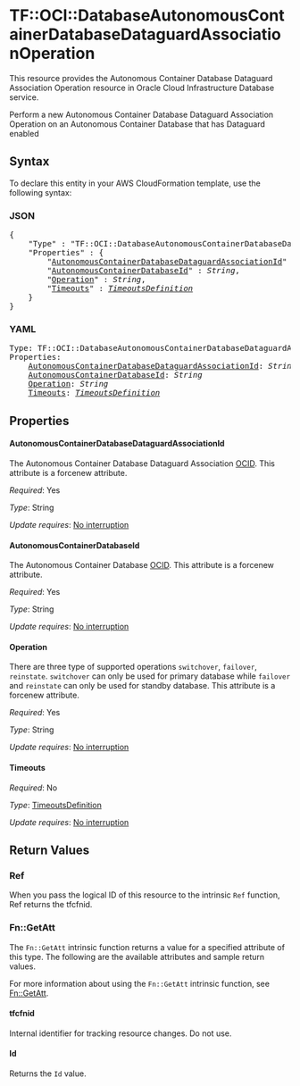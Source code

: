 # TF::OCI::DatabaseAutonomousContainerDatabaseDataguardAssociationOperation

This resource provides the Autonomous Container Database Dataguard Association Operation resource in Oracle Cloud Infrastructure Database service.

Perform a new Autonomous Container Database Dataguard Association Operation on an Autonomous Container Database that has Dataguard enabled

## Syntax

To declare this entity in your AWS CloudFormation template, use the following syntax:

### JSON

<pre>
{
    "Type" : "TF::OCI::DatabaseAutonomousContainerDatabaseDataguardAssociationOperation",
    "Properties" : {
        "<a href="#autonomouscontainerdatabasedataguardassociationid" title="AutonomousContainerDatabaseDataguardAssociationId">AutonomousContainerDatabaseDataguardAssociationId</a>" : <i>String</i>,
        "<a href="#autonomouscontainerdatabaseid" title="AutonomousContainerDatabaseId">AutonomousContainerDatabaseId</a>" : <i>String</i>,
        "<a href="#operation" title="Operation">Operation</a>" : <i>String</i>,
        "<a href="#timeouts" title="Timeouts">Timeouts</a>" : <i><a href="timeoutsdefinition.md">TimeoutsDefinition</a></i>
    }
}
</pre>

### YAML

<pre>
Type: TF::OCI::DatabaseAutonomousContainerDatabaseDataguardAssociationOperation
Properties:
    <a href="#autonomouscontainerdatabasedataguardassociationid" title="AutonomousContainerDatabaseDataguardAssociationId">AutonomousContainerDatabaseDataguardAssociationId</a>: <i>String</i>
    <a href="#autonomouscontainerdatabaseid" title="AutonomousContainerDatabaseId">AutonomousContainerDatabaseId</a>: <i>String</i>
    <a href="#operation" title="Operation">Operation</a>: <i>String</i>
    <a href="#timeouts" title="Timeouts">Timeouts</a>: <i><a href="timeoutsdefinition.md">TimeoutsDefinition</a></i>
</pre>

## Properties

#### AutonomousContainerDatabaseDataguardAssociationId

The Autonomous Container Database Dataguard Association [OCID](https://docs.cloud.oracle.com/iaas/Content/General/Concepts/identifiers.htm). This attribute is a forcenew attribute.

_Required_: Yes

_Type_: String

_Update requires_: [No interruption](https://docs.aws.amazon.com/AWSCloudFormation/latest/UserGuide/using-cfn-updating-stacks-update-behaviors.html#update-no-interrupt)

#### AutonomousContainerDatabaseId

The Autonomous Container Database [OCID](https://docs.cloud.oracle.com/iaas/Content/General/Concepts/identifiers.htm). This attribute is a forcenew attribute.

_Required_: Yes

_Type_: String

_Update requires_: [No interruption](https://docs.aws.amazon.com/AWSCloudFormation/latest/UserGuide/using-cfn-updating-stacks-update-behaviors.html#update-no-interrupt)

#### Operation

There are three type of supported operations `switchover`, `failover`, `reinstate`. `switchover` can only be used for primary database while `failover` and `reinstate` can only be used for standby database. This attribute is a forcenew attribute.

_Required_: Yes

_Type_: String

_Update requires_: [No interruption](https://docs.aws.amazon.com/AWSCloudFormation/latest/UserGuide/using-cfn-updating-stacks-update-behaviors.html#update-no-interrupt)

#### Timeouts

_Required_: No

_Type_: <a href="timeoutsdefinition.md">TimeoutsDefinition</a>

_Update requires_: [No interruption](https://docs.aws.amazon.com/AWSCloudFormation/latest/UserGuide/using-cfn-updating-stacks-update-behaviors.html#update-no-interrupt)

## Return Values

### Ref

When you pass the logical ID of this resource to the intrinsic `Ref` function, Ref returns the tfcfnid.

### Fn::GetAtt

The `Fn::GetAtt` intrinsic function returns a value for a specified attribute of this type. The following are the available attributes and sample return values.

For more information about using the `Fn::GetAtt` intrinsic function, see [Fn::GetAtt](https://docs.aws.amazon.com/AWSCloudFormation/latest/UserGuide/intrinsic-function-reference-getatt.html).

#### tfcfnid

Internal identifier for tracking resource changes. Do not use.

#### Id

Returns the <code>Id</code> value.

